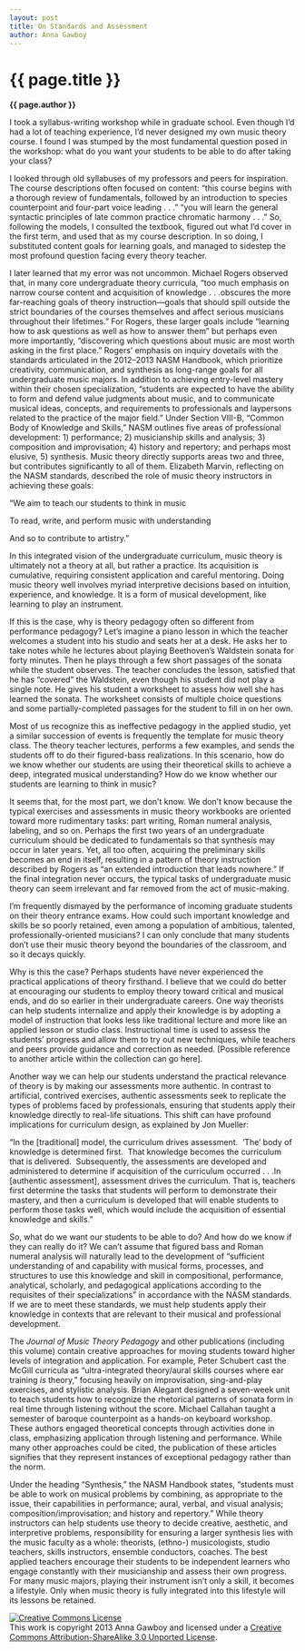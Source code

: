 ```yaml
---
layout: post
title: On Standards and Assessment
author: Anna Gawboy
---
```


{{ page.title }}
================

**{{ page.author }}**

I took a syllabus-writing workshop while in graduate school. Even though I’d had a lot of teaching experience, I’d never designed my own music theory course. I found I was stumped by the most fundamental question posed in the workshop: what do you want your students to be able to do after taking your class? 

I looked through old syllabuses of my professors and peers for inspiration. The course descriptions often focused on content: “this course begins with a thorough review of fundamentals, followed by an introduction to species counterpoint and four-part voice leading . . .” “you will learn the general syntactic principles of late common practice chromatic harmony . . .” So, following the models, I consulted the textbook, figured out what I’d cover in the first term, and used that as my course description. In so doing, I substituted content goals for learning goals, and managed to sidestep the most profound question facing every theory teacher. 

I later learned that my error was not uncommon. Michael Rogers observed that, in many core undergraduate theory curricula, “too much emphasis on narrow course content and acquisition of knowledge . . .obscures the more far-reaching goals of theory instruction—goals that should spill outside the strict boundaries of the courses themselves and affect serious musicians throughout their lifetimes.” For Rogers, these larger goals include “learning how to ask questions as well as how to answer them” but perhaps even more importantly, “discovering which questions about music are most worth asking in the first place.” Rogers’ emphasis on inquiry dovetails with the standards articulated in the 2012–2013 NASM Handbook, which prioritize creativity, communication, and synthesis as long-range goals for all undergraduate music majors. In addition to achieving entry-level mastery within their chosen specialization, “students are expected to have the ability to form and defend value judgments about music, and to communicate musical ideas, concepts, and requirements to professionals and laypersons related to the practice of the major field.” Under Section VIII-B, “Common Body of Knowledge and Skills,” NASM outlines five areas of professional development: 1) performance; 2) musicianship skills and analysis; 3) composition and improvisation; 4) history and repertory; and perhaps most elusive, 5) synthesis. Music theory directly supports areas two and three, but contributes significantly to all of them. Elizabeth Marvin, reflecting on the NASM standards, described the role of music theory instructors in achieving these goals:

“We aim to teach our students to think in music

To read, write, and perform music with understanding

And so to contribute to artistry.”

In this integrated vision of the undergraduate curriculum, music theory is ultimately not a theory at all, but rather a practice. Its acquisition is cumulative, requiring consistent application and careful mentoring. Doing music theory well involves myriad interpretive decisions based on intuition, experience, and knowledge. It is a form of musical development, like learning to play an instrument. 

If this is the case, why is theory pedagogy often so different from performance pedagogy? Let’s imagine a piano lesson in which the teacher welcomes a student into his studio and seats her at a desk. He asks her to take notes while he lectures about playing Beethoven’s Waldstein sonata for forty minutes. Then he plays through a few short passages of the sonata while the student observes. The teacher concludes the lesson, satisfied that he has “covered” the Waldstein, even though his student did not play a single note. He gives his student a worksheet to assess how well she has learned the sonata. The worksheet consists of multiple choice questions and some partially-completed passages for the student to fill in on her own. 

Most of us recognize this as ineffective pedagogy in the applied studio, yet a similar succession of events is frequently the template for music theory class. The theory teacher lectures, performs a few examples, and sends the students off to do their figured-bass realizations. In this scenario, how do we know whether our students are using their theoretical skills to achieve a deep, integrated musical understanding? How do we know whether our students are learning to think in music?

It seems that, for the most part, we don’t know. We don’t know because the typical exercises and assessments in music theory workbooks are oriented toward more rudimentary tasks: part writing, Roman numeral analysis, labeling, and so on. Perhaps the first two years of an undergraduate curriculum should be dedicated to fundamentals so that synthesis may occur in later years. Yet, all too often, acquiring the preliminary skills becomes an end in itself, resulting in a pattern of theory instruction described by Rogers as “an extended introduction that leads nowhere.” If the final integration never occurs, the typical tasks of undergraduate music theory can seem irrelevant and far removed from the act of music-making. 

I’m frequently dismayed by the performance of incoming graduate students on their theory entrance exams. How could such important knowledge and skills be so poorly retained, even among a population of ambitious, talented, professionally-oriented musicians? I can only conclude that many students don’t use their music theory beyond the boundaries of the classroom, and so it decays quickly. 

Why is this the case? Perhaps students have never experienced the practical applications of theory firsthand. I believe that we could do better at encouraging our students to employ theory toward critical and musical ends, and do so earlier in their undergraduate careers. One way theorists can help students internalize and apply their knowledge is by adopting a model of instruction that looks less like traditional lecture and more like an applied lesson or studio class. Instructional time is used to assess the students’ progress and allow them to try out new techniques, while teachers and peers provide guidance and correction as needed. [Possible reference to another article within the collection can go here].

Another way we can help our students understand the practical relevance of theory is by making our assessments more authentic. In contrast to artificial, contrived exercises, authentic assessments seek to replicate the types of problems faced by professionals, ensuring that students apply their knowledge directly to real-life situations. This shift can have profound implications for curriculum design, as explained by Jon Mueller:

“In the [traditional] model, the curriculum drives assessment.  ‘The’ body of knowledge is determined first.  That knowledge becomes the curriculum that is delivered.  Subsequently, the assessments are developed and administered to determine if acquisition of the curriculum occurred . . .In [authentic assessment], assessment drives the curriculum. That is, teachers first determine the tasks that students will perform to demonstrate their mastery, and then a curriculum is developed that will enable students to perform those tasks well, which would include the acquisition of essential knowledge and skills.”

So, what do we want our students to be able to do? And how do we know if they can really do it? We can’t assume that figured bass and Roman numeral analysis will naturally lead to the development of “sufficient understanding of and capability with musical forms, processes, and structures to use this knowledge and skill in compositional, performance, analytical, scholarly, and pedagogical applications according to the requisites of their specializations” in accordance with the NASM standards. If we are to meet these standards, we must help students apply their knowledge in contexts that are relevant to their musical and professional development. 

The *Journal of Music Theory Pedagogy* and other publications (including this volume) contain creative approaches for moving students toward higher levels of integration and application. For example, Peter Schubert cast the McGill curricula as “ultra-integrated theory/aural skills courses where ear training *is* theory,” focusing heavily on improvisation, sing-and-play exercises, and stylistic analysis. Brian Alegant designed a seven-week unit to teach students how to recognize the rhetorical patterns of sonata form in real time through listening without the score. Michael Callahan taught a semester of baroque counterpoint as a hands-on keyboard workshop. These authors engaged theoretical concepts through activities done in class, emphasizing application through listening and performance. While many other approaches could be cited, the publication of these articles signifies that they represent instances of exceptional pedagogy rather than the norm. 

Under the heading “Synthesis,” the NASM Handbook states, “students must be able to work on musical problems by combining, as appropriate to the issue, their capabilities in performance; aural, verbal, and visual analysis; composition/improvisation; and history and repertory.” While theory instructors can help students use theory to decide creative, aesthetic, and interpretive problems, responsibility for ensuring a larger synthesis lies with the music faculty as a whole: theorists, (ethno-) musicologists, studio teachers, skills instructors, ensemble conductors, coaches. The best applied teachers encourage their students to be independent learners who engage constantly with their musicianship and assess their own progress. For many music majors, playing their instrument isn’t only a skill, it becomes a lifestyle. Only when music theory is fully integrated into this lifestyle will its lessons be retained.

<a rel="license" href="http://creativecommons.org/licenses/by-sa/3.0/"><img alt="Creative Commons License" style="border-width:0" src="http://i.creativecommons.org/l/by-sa/3.0/88x31.png" /></a><br />This work is copyright 2013 Anna Gawboy and licensed under a <a rel="license" href="http://creativecommons.org/licenses/by-sa/3.0/">Creative Commons Attribution-ShareAlike 3.0 Unported License</a>.